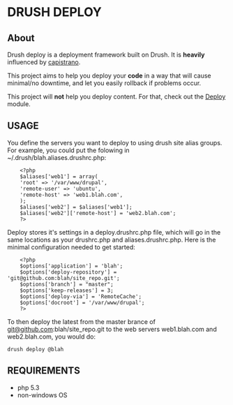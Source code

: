# DRUSH DEPLOY

## About

Drush deploy is a deployment framework built on Drush. It is **heavily** influenced by [capistrano](https://github.com/capistrano/capistrano).

This project aims to help you deploy your **code** in a way that will cause minimal/no downtime, and let you easily rollback if problems occur.

This project will **not** help you deploy content. For that, check out the [Deploy](http://drupal.org/project/deploy) module.

## USAGE

You define the servers you want to deploy to using drush site alias groups. For example, you could put the folowing in ~/.drush/blah.aliases.drushrc.php:

        <?php
        $aliases['web1'] = array(
        'root' => '/var/www/drupal',
        'remote-user' => 'ubuntu',
        'remote-host' => 'web1.blah.com',
        );
        $aliases['web2'] = $aliases['web1'];
        $aliases['web2']['remote-host'] = 'web2.blah.com';
        ?>

Deploy stores it's settings in a deploy.drushrc.php file, which will go in the same locations as your drushrc.php and aliases.drushrc.php. Here is the minimal configuration needed to get started:

        <?php
        $options['application'] = 'blah';
        $options['deploy-repository'] = 'git@github.com:blah/site_repo.git';
        $options['branch'] = "master";
        $options['keep-releases'] = 3;
        $options['deploy-via'] = 'RemoteCache';
        $options['docroot'] = '/var/www/drupal';
        ?>

To then deploy the latest from the master brance of git@github.com:blah/site_repo.git to the web servers web1.blah.com and web2.blah.com, you would do:

    drush deploy @blah


## REQUIREMENTS

* php 5.3
* non-windows OS
